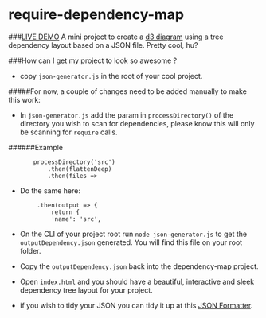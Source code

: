 # require-dependency-map 
###[LIVE DEMO](https://missbruni.github.io/require-dependency-map/tree.html)
A mini project to create a [d3 diagram](http://mbostock.github.io/d3/talk/20111018/tree.html) using a tree dependency layout based on a JSON file. Pretty cool, hu? 

###How can I get my project to look so awesome ?

* copy `json-generator.js` in the root of your cool project.

#####For now, a couple of changes need to be added manually to make this work:

* In `json-generator.js` add the param in `processDirectory()` of the directory you wish to scan for dependencies, please know this will only be scanning for `require` calls.

######Example
 
 ```
        processDirectory('src') 
            .then(flattenDeep)
            .then(files =>
 ```
 
 * Do the same here: 
 
```
        .then(output => {
            return {
            'name': 'src',
```
* On the CLI of your project root run `node json-generator.js` to get the `outputDependency.json` generated. 
You will find this file on your root folder.

* Copy the `outputDependency.json` back into the dependency-map project. 

* Open `index.html` and you should have a beautiful, interactive and sleek dependency tree layout for your project. 
 
* if you wish to tidy your JSON you can tidy it up at this [JSON Formatter](https://jsonformatter.curiousconcept.com/).
